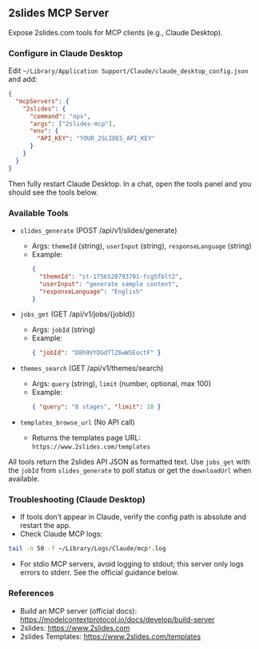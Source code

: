 ## 2slides MCP Server

Expose 2slides.com tools for MCP clients (e.g., Claude Desktop).

### Configure in Claude Desktop
Edit `~/Library/Application Support/Claude/claude_desktop_config.json` and add:
```json
{
  "mcpServers": {
    "2slides": {
      "command": "npx",
      "args": ["2slides-mcp"],
      "env": {
        "API_KEY": "YOUR_2SLIDES_API_KEY"
      }
    }
  }
}
```
Then fully restart Claude Desktop. In a chat, open the tools panel and you should see the tools below.

### Available Tools
- `slides_generate` (POST /api/v1/slides/generate)
  - Args: `themeId` (string), `userInput` (string), `responseLanguage` (string)
  - Example:
    ```json
    {
      "themeId": "st-1756528793701-fcg5fblt2",
      "userInput": "generate sample content",
      "responseLanguage": "English"
    }
    ```

- `jobs_get` (GET /api/v1/jobs/{jobId})
  - Args: `jobId` (string)
  - Example:
    ```json
    { "jobId": "D8h9VYDGdTlZ6wWSEoctF" }
    ```

- `themes_search` (GET /api/v1/themes/search)
  - Args: `query` (string), `limit` (number, optional, max 100)
  - Example:
    ```json
    { "query": "8 stages", "limit": 10 }
    ```

- `templates_browse_url` (No API call)
  - Returns the templates page URL: `https://www.2slides.com/templates`

All tools return the 2slides API JSON as formatted text. Use `jobs_get` with the `jobId` from `slides_generate` to poll status or get the `downloadUrl` when available.

### Troubleshooting (Claude Desktop)
- If tools don’t appear in Claude, verify the config path is absolute and restart the app.
- Check Claude MCP logs:
```bash
tail -n 50 -f ~/Library/Logs/Claude/mcp*.log
```
- For stdio MCP servers, avoid logging to stdout; this server only logs errors to stderr. See the official guidance below.

### References
- Build an MCP server (official docs): https://modelcontextprotocol.io/docs/develop/build-server
- 2slides: https://www.2slides.com
- 2slides Templates: https://www.2slides.com/templates


